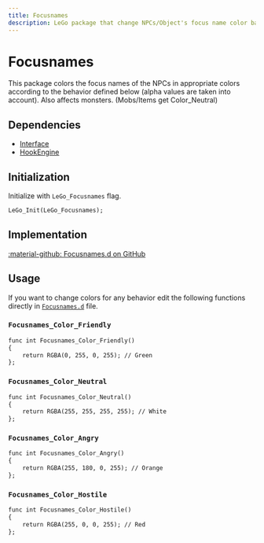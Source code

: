 ```yaml
---
title: Focusnames
description: LeGo package that change NPCs/Object's focus name color based on its attitude
---
```

# Focusnames
This package colors the focus names of the NPCs in appropriate colors according to the behavior defined below (alpha values are taken into account). Also affects monsters. (Mobs/Items get Color_Neutral)

## Dependencies

- [Interface](../tools/interface.md)
- [HookEngine](../tools/hook_engine.md)

## Initialization
Initialize with `LeGo_Focusnames` flag.
```dae
LeGo_Init(LeGo_Focusnames);
```

## Implementation
[:material-github: Focusnames.d on GitHub](https://github.com/Lehona/LeGo/blob/dev/Focusnames.d)

## Usage
If you want to change colors for any behavior edit the following functions directly in [`Focusnames.d`](https://github.com/Lehona/LeGo/blob/dev/Focusnames.d) file.

### `Focusnames_Color_Friendly`
```dae
func int Focusnames_Color_Friendly()
{
    return RGBA(0, 255, 0, 255); // Green
};
```

### `Focusnames_Color_Neutral`
```dae
func int Focusnames_Color_Neutral()
{
    return RGBA(255, 255, 255, 255); // White
};
```

### `Focusnames_Color_Angry`
```dae
func int Focusnames_Color_Angry()
{
    return RGBA(255, 180, 0, 255); // Orange
};
```

### `Focusnames_Color_Hostile`
```dae
func int Focusnames_Color_Hostile()
{
    return RGBA(255, 0, 0, 255); // Red
};
```
